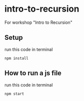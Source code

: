# intro-to-recursion
For workshop "Intro to Recursion"

## Setup
run this code in terminal
```shell
npm install
```

## How to run a js file
run this code in terminal
```shell
npm start
```
